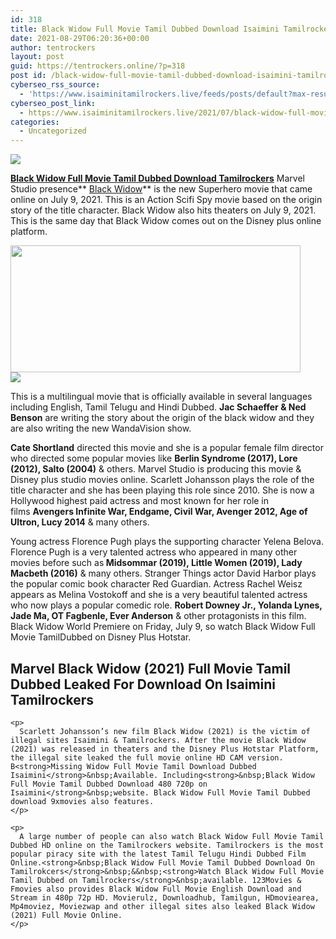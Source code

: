 ```yaml
---
id: 318
title: Black Widow Full Movie Tamil Dubbed Download Isaimini Tamilrockers
date: 2021-08-29T06:20:36+00:00
author: tentrockers
layout: post
guid: https://tentrockers.online/?p=318
post id: /black-widow-full-movie-tamil-dubbed-download-isaimini-tamilrockers/
cyberseo_rss_source:
  - 'https://www.isaiminitamilrockers.live/feeds/posts/default?max-results=150&start-index=1'
cyberseo_post_link:
  - https://www.isaiminitamilrockers.live/2021/07/black-widow-full-movie-tamil-dubbed.html
categories:
  - Uncategorized
---
```

<div class="media_block">
  <img src="https://1.bp.blogspot.com/-4rD96IKhp24/YOcVLUJzSgI/AAAAAAAABAo/VdVX6VX6_AowMNOCtKO_3ZbvLEftW2n9QCLcBGAsYHQ/s72-w464-h203-c/maxresdefault%2B%25282%2529.jpg" class="media_thumbnail" />
</div>

<meta content="Black Widow Full Movie Tamil Dubbed Download Tamilrockers Marvel Studio presence &nbsp; Black Widow &nbsp;is the new Superhero movie that came online..." name="twitter:description" />

  


<center>
</center>

**[Black Widow Full Movie Tamil Dubbed Download Tamilrockers](https://www.tamilrockers.co.nz/black-widow-full-movie-tamil-dubbed-download-tamilrockers/)** Marvel Studio presence**&nbsp;[Black Widow](https://www.tamilrockers.co.nz/black-widow-full-movie-download-tamilrockers-official/)**&nbsp;is the new Superhero movie that came online on July 9, 2021. This is an Action Scifi Spy movie based on the origin story of the title character. Black Widow also hits theaters on July 9, 2021. This is the same day that Black Widow comes out on the Disney plus online platform.

<div class="separator">
  <a href="https://1.bp.blogspot.com/-4rD96IKhp24/YOcVLUJzSgI/AAAAAAAABAo/VdVX6VX6_AowMNOCtKO_3ZbvLEftW2n9QCLcBGAsYHQ/s1280/maxresdefault%2B%25282%2529.jpg" imageanchor="1"><img loading="lazy" border="0" data-original-height="720" data-original-width="1280" height="203" src="https://1.bp.blogspot.com/-4rD96IKhp24/YOcVLUJzSgI/AAAAAAAABAo/VdVX6VX6_AowMNOCtKO_3ZbvLEftW2n9QCLcBGAsYHQ/w464-h203/maxresdefault%2B%25282%2529.jpg" width="464" /></a>
</div>



<div class="separator">
  <a href="https://www.tamilrockers.co.nz/black-widow-full-movie-tamil-dubbed-download-tamilrockers/" imageanchor="1"><img border="0" data-original-height="250" data-original-width="300" src="https://1.bp.blogspot.com/-nfbzYVobUik/YMlpOerzdgI/AAAAAAAAA3Y/aAupsOUs_WMY6Lv7R1OtZhI6OqaRh-YAwCPcBGAYYCw/s0/e854879156f0849f3d27a89db88ed039.png" /></a>
</div>

This is a multilingual movie that is officially available in several languages ​​including English, Tamil Telugu and Hindi Dubbed.&nbsp;**Jac Schaeffer & Ned Benson**&nbsp;are writing the story about the origin of the black widow and they are also writing the new WandaVision show.

**Cate Shortland**&nbsp;directed this movie and she is a popular female film director who directed some popular movies like&nbsp;**Berlin Syndrome (2017), Lore (2012), Salto (2004)**&nbsp;& others. Marvel Studio is producing this movie & Disney plus studio movies online. Scarlett Johansson plays the role of the title character and she has been playing this role since 2010. She is now a Hollywood highest paid actress and most known for her role in films&nbsp;**Avengers Infinite War, Endgame, Civil War, Avenger 2012, Age of Ultron, Lucy 2014**&nbsp;& many others.

<div class="td-paragraph-padding-1">
  <p>
    Young actress Florence Pugh plays the supporting character Yelena Belova. Florence Pugh is a very talented actress who appeared in many other movies before such as<strong>&nbsp;Midsommar (2019), Little Women (2019), Lady Macbeth (2016)</strong>&nbsp;& many others. Stranger Things actor David Harbor plays the popular comic book character Red Guardian. Actress Rachel Weisz appears as Melina Vostokoff and she is a very beautiful talented actress who now plays a popular comedic role.&nbsp;<strong>Robert Downey Jr., Yolanda Lynes, Jade Ma, OT Fagbenle, Ever Anderson</strong>&nbsp;& other protagonists in this film. Black Widow World Premiere on Friday, July 9, so watch Black Widow Full Movie TamilDubbed on Disney Plus Hotstar.
  </p>
  
  <div class="rpimk60e676e97d9ab">
    <h2>
      <strong>Marvel Black Widow (2021) Full Movie Tamil Dubbed Leaked For Download On Isaimini Tamilrockers</strong>
    </h2>
    
    <p>
      Scarlett Johansson’s new film Black Widow (2021) is the victim of illegal sites Isaimini & Tamilrockers. After the movie Black Widow (2021) was released in theaters and the Disney Plus Hotstar Platform, the illegal site leaked the full movie online HD CAM version. B<strong>Missing Widow Full Movie Tamil Download Dubbed Isaimini</strong>&nbsp;Available. Including<strong>&nbsp;Black Widow Full Movie Tamil Dubbed Download 480 720p on Isaimini</strong>&nbsp;website. Black Widow Full Movie Tamil Dubbed download 9xmovies also features.
    </p>
    
    <p>
      A large number of people can also watch Black Widow Full Movie Tamil Dubbed HD online on the Tamilrockers website. Tamilrockers is the most popular piracy site with the latest Tamil Telugu Hindi Dubbed Film Online.<strong>&nbsp;Black Widow Full Movie Tamil Dubbed Download On Tamilrokcers</strong>&nbsp;&&nbsp;<strong>Watch Black Widow Full Movie Tamil Dubbed on Tamilrockers</strong>&nbsp;available. 123Movies & Fmovies also provides Black Widow Full Movie English Download and Stream in 480p 72p HD. Movierulz, Downloadhub, Tamilgun, HDmoviearea, Mp4moviez, Moviezwap and other illegal sites also leaked Black Widow (2021) Full Movie Online.
    </p>
  </div>
</div>

<center>
</center>